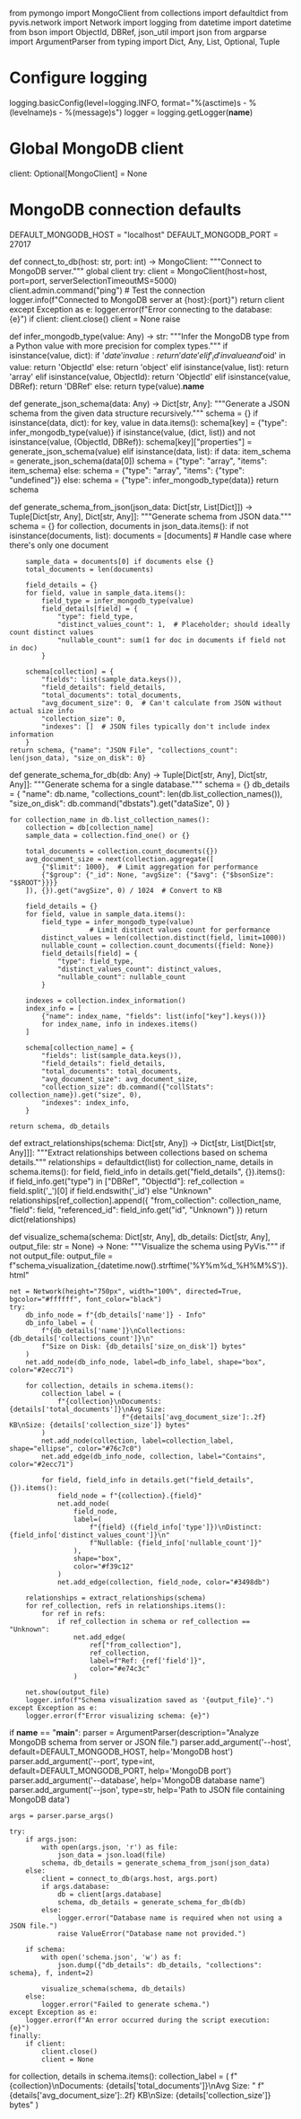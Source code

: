from pymongo import MongoClient
from collections import defaultdict
from pyvis.network import Network
import logging
from datetime import datetime
from bson import ObjectId, DBRef, json_util
import json
from argparse import ArgumentParser
from typing import Dict, Any, List, Optional, Tuple

# Configure logging
logging.basicConfig(level=logging.INFO, format="%(asctime)s - %(levelname)s - %(message)s")
logger = logging.getLogger(__name__)

# Global MongoDB client
client: Optional[MongoClient] = None

# MongoDB connection defaults
DEFAULT_MONGODB_HOST = "localhost"
DEFAULT_MONGODB_PORT = 27017

def connect_to_db(host: str, port: int) -> MongoClient:
    """Connect to MongoDB server."""
    global client
    try:
        client = MongoClient(host=host, port=port, serverSelectionTimeoutMS=5000)
        client.admin.command("ping")  # Test the connection
        logger.info(f"Connected to MongoDB server at {host}:{port}")
        return client
    except Exception as e:
        logger.error(f"Error connecting to the database: {e}")
        if client:
            client.close()
            client = None
        raise

def infer_mongodb_type(value: Any) -> str:
    """Infer the MongoDB type from a Python value with more precision for complex types."""
    if isinstance(value, dict):
        if '$date' in value:
            return 'date'
        elif '_id' in value and '$oid' in value:
            return 'ObjectId'
        else:
            return 'object'
    elif isinstance(value, list):
        return 'array'
    elif isinstance(value, ObjectId):
        return 'ObjectId'
    elif isinstance(value, DBRef):
        return 'DBRef'
    else:
        return type(value).__name__

def generate_json_schema(data: Any) -> Dict[str, Any]:
    """Generate a JSON schema from the given data structure recursively."""
    schema = {}
    if isinstance(data, dict):
        for key, value in data.items():
            schema[key] = {"type": infer_mongodb_type(value)}
            if isinstance(value, (dict, list)) and not isinstance(value, (ObjectId, DBRef)):
                schema[key]["properties"] = generate_json_schema(value)
    elif isinstance(data, list):
        if data:
            item_schema = generate_json_schema(data[0])
            schema = {"type": "array", "items": item_schema}
        else:
            schema = {"type": "array", "items": {"type": "undefined"}}
    else:
        schema = {"type": infer_mongodb_type(data)}
    return schema

def generate_schema_from_json(json_data: Dict[str, List[Dict]]) -> Tuple[Dict[str, Any], Dict[str, Any]]:
    """Generate schema from JSON data."""
    schema = {}
    for collection, documents in json_data.items():
        if not isinstance(documents, list):
            documents = [documents]  # Handle case where there's only one document

        sample_data = documents[0] if documents else {}
        total_documents = len(documents)
        
        field_details = {}
        for field, value in sample_data.items():
            field_type = infer_mongodb_type(value)
            field_details[field] = {
                "type": field_type,
                "distinct_values_count": 1,  # Placeholder; should ideally count distinct values
                "nullable_count": sum(1 for doc in documents if field not in doc)
            }

        schema[collection] = {
            "fields": list(sample_data.keys()),
            "field_details": field_details,
            "total_documents": total_documents,
            "avg_document_size": 0,  # Can't calculate from JSON without actual size info
            "collection_size": 0,
            "indexes": []  # JSON files typically don't include index information
        }
    return schema, {"name": "JSON File", "collections_count": len(json_data), "size_on_disk": 0}

def generate_schema_for_db(db: Any) -> Tuple[Dict[str, Any], Dict[str, Any]]:
    """Generate schema for a single database."""
    schema = {}
    db_details = {
        "name": db.name,
        "collections_count": len(db.list_collection_names()),
        "size_on_disk": db.command("dbstats").get("dataSize", 0)
    }

    for collection_name in db.list_collection_names():
        collection = db[collection_name]
        sample_data = collection.find_one() or {}

        total_documents = collection.count_documents({})
        avg_document_size = next(collection.aggregate([
            {"$limit": 1000},  # Limit aggregation for performance
            {"$group": {"_id": None, "avgSize": {"$avg": {"$bsonSize": "$$ROOT"}}}}
        ]), {}).get("avgSize", 0) / 1024  # Convert to KB

        field_details = {}
        for field, value in sample_data.items():
            field_type = infer_mongodb_type(value)
                        # Limit distinct values count for performance
            distinct_values = len(collection.distinct(field, limit=1000))
            nullable_count = collection.count_documents({field: None})
            field_details[field] = {
                "type": field_type,
                "distinct_values_count": distinct_values,
                "nullable_count": nullable_count
            }

        indexes = collection.index_information()
        index_info = [
            {"name": index_name, "fields": list(info["key"].keys())}
            for index_name, info in indexes.items()
        ]

        schema[collection_name] = {
            "fields": list(sample_data.keys()),
            "field_details": field_details,
            "total_documents": total_documents,
            "avg_document_size": avg_document_size,
            "collection_size": db.command({"collStats": collection_name}).get("size", 0),
            "indexes": index_info,
        }

    return schema, db_details

def extract_relationships(schema: Dict[str, Any]) -> Dict[str, List[Dict[str, Any]]]:
    """Extract relationships between collections based on schema details."""
    relationships = defaultdict(list)
    for collection_name, details in schema.items():
        for field, field_info in details.get("field_details", {}).items():
            if field_info.get("type") in ["DBRef", "ObjectId"]:
                ref_collection = field.split('_')[0] if field.endswith('_id') else "Unknown"
                relationships[ref_collection].append({
                    "from_collection": collection_name,
                    "field": field,
                    "referenced_id": field_info.get("id", "Unknown")
                })
    return dict(relationships)

def visualize_schema(schema: Dict[str, Any], db_details: Dict[str, Any], output_file: str = None) -> None:
    """Visualize the schema using PyVis."""
    if not output_file:
        output_file = f"schema_visualization_{datetime.now().strftime('%Y%m%d_%H%M%S')}.html"

    net = Network(height="750px", width="100%", directed=True, bgcolor="#ffffff", font_color="black")
    try:
        db_info_node = f"{db_details['name']} - Info"
        db_info_label = (
            f"{db_details['name']}\nCollections: {db_details['collections_count']}\n"
            f"Size on Disk: {db_details['size_on_disk']} bytes"
        )
        net.add_node(db_info_node, label=db_info_label, shape="box", color="#2ecc71")

        for collection, details in schema.items():
            collection_label = (
                f"{collection}\nDocuments: {details['total_documents']}\nAvg Size:
                                f"{details['avg_document_size']:.2f} KB\nSize: {details['collection_size']} bytes"
            )
            net.add_node(collection, label=collection_label, shape="ellipse", color="#76c7c0")
            net.add_edge(db_info_node, collection, label="Contains", color="#2ecc71")

            for field, field_info in details.get("field_details", {}).items():
                field_node = f"{collection}.{field}"
                net.add_node(
                    field_node,
                    label=(
                        f"{field} ({field_info['type']})\nDistinct: {field_info['distinct_values_count']}\n"
                        f"Nullable: {field_info['nullable_count']}"
                    ),
                    shape="box",
                    color="#f39c12"
                )
                net.add_edge(collection, field_node, color="#3498db")

        relationships = extract_relationships(schema)
        for ref_collection, refs in relationships.items():
            for ref in refs:
                if ref_collection in schema or ref_collection == "Unknown":
                    net.add_edge(
                        ref["from_collection"],
                        ref_collection,
                        label=f"Ref: {ref['field']}",
                        color="#e74c3c"
                    )

        net.show(output_file)
        logger.info(f"Schema visualization saved as '{output_file}'.")
    except Exception as e:
        logger.error(f"Error visualizing schema: {e}")

if __name__ == "__main__":
    parser = ArgumentParser(description="Analyze MongoDB schema from server or JSON file.")
    parser.add_argument('--host', default=DEFAULT_MONGODB_HOST, help='MongoDB host')
    parser.add_argument('--port', type=int, default=DEFAULT_MONGODB_PORT, help='MongoDB port')
    parser.add_argument('--database', help='MongoDB database name')
    parser.add_argument('--json', type=str, help='Path to JSON file containing MongoDB data')

    args = parser.parse_args()

    try:
        if args.json:
            with open(args.json, 'r') as file:
                json_data = json.load(file)
            schema, db_details = generate_schema_from_json(json_data)
        else:
            client = connect_to_db(args.host, args.port)
            if args.database:
                db = client[args.database]
                schema, db_details = generate_schema_for_db(db)
            else:
                logger.error("Database name is required when not using a JSON file.")
                raise ValueError("Database name not provided.")
        
        if schema:
            with open('schema.json', 'w') as f:
                json.dump({"db_details": db_details, "collections": schema}, f, indent=2)
            
            visualize_schema(schema, db_details)
        else:
            logger.error("Failed to generate schema.")
    except Exception as e:
        logger.error(f"An error occurred during the script execution: {e}")
    finally:
        if client:
            client.close()
            client = None
for collection, details in schema.items():
            collection_label = (
                f"{collection}\nDocuments: {details['total_documents']}\nAvg Size: "
                f"{details['avg_document_size']:.2f} KB\nSize: {details['collection_size']} bytes"
            )
